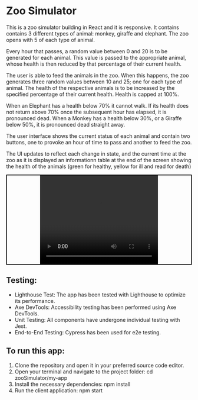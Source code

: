 # Zoo Simulator

This is a zoo simulator building in React and it is responsive.
It contains contains 3 different types of animal:  monkey, giraffe and elephant. The zoo opens with 5 of each type of animal.

Every hour that passes, a random value between 0 and 20 is to be generated for each animal.  This value is passed to the appropriate animal, whose health is then reduced by that percentage of their current health.

The user is able to feed the animals in the zoo.  When this happens, the zoo generates three random values between 10 and 25; one for each type of animal. The health of the respective animals is to be increased by the specified percentage of their current health.  Health is capped at 100%.


When an Elephant has a health below 70% it cannot walk. If its health does not return above 70% once the subsequent hour has elapsed, it is pronounced dead.
When a Monkey has a health below 30%, or a Giraffe below 50%, it is pronounced dead straight away.

The user interface shows the current status of each animal and contain two buttons, one to provoke an hour of time to pass and another to feed the zoo.

The UI updates to reflect each change in state, and the current time at the zoo as it is displayed an informationn table at the end of the screen showing the health of the animals (green for healthy, yellow for ill and read for death)

<div style="border: 2px solid black; text-align: center;">
<video width= '320' height='240' controls>
  <source src=""https://raw.githubusercontent.com/InesLozanoLopez/zooSimulator/public/zooSimulator.mp4" type="video/mp4">
  Your browser does not support this HTML5 Video Element
</video>
</div>


## Testing:
<ul>
  <li>Lighthouse Test: The app has been tested with Lighthouse to optimize its performance.</li>
  <li>Axe DevTools: Accessibility testing has been performed using Axe DevTools.</li>
  <li>Unit Testing: All components have undergone individual testing with Jest.</li>
  <li>End-to-End Testing: Cypress has been used for e2e testing.</li>
</ul>


## To run this app:
<ol>
  <li>Clone the repository and open it in your preferred source code editor.</li>
  <li>Open your terminal and navigate to the project folder: cd zooSimulator/my-app</li>
  <li>Install the necessary dependencies: npm install</li>
  <li>Run the client application: npm start
</ol>
